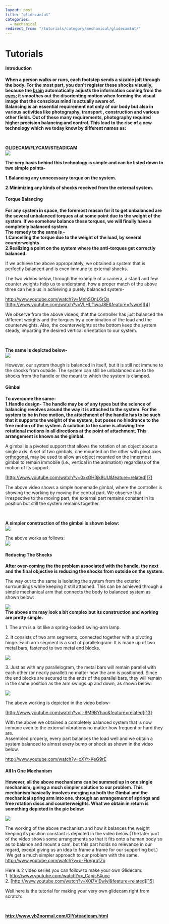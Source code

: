 ```yaml
---
layout: post
title: "glidecamtut"
categories:
  - mechanical
redirect_from: "/tutorials/category/mechanical/glidecamtut/"
---
```

# Tutorials

#### Introduction

**When a person walks or runs, each footstep sends a sizable jolt through the body. For the most part, you don't register these shocks visually, because the [brain][1] automatically adjusts the information coming from the [eyes][2]; it smoothes out the disorienting motion when forming the visual image that the conscious mind is actually aware of.  
Balancing is an essential requirement not only of our body but also in various activities like photography, transport , construction and various other fields. Out of these many requirements, photography required higher precision balancing and control. This lead to the rise of a new technology which we today know by different names as:**

 

**GLIDECAM/FLYCAM/STEADICAM  
![][3]**

**The very basis behind this technology is simple and can be listed down to two simple points-**

**1.Balancing any unnecessary torque on the system.**

**2.Minimizing any kinds of shocks received from the external system.**

#### Torque Balancing

**For any system in space, the foremost reason for it to get unbalanced are the several unbalanced torques at at some point due to the weight of the system. If we somehow balance these torques, we will finally have a completely balanced system.  
The remedy to the same is -  
1.Cancelling the torque due to the weight of the load, by several counterweights.  
2.Realizing a point on the system where the anti-torques get correctly balanced.**

If we achieve the above appropriately, we obtained a system that is perfectly balanced and is even immune to external shocks.

The two videos below, through the example of a camera, a stand and few counter weights help us to understand, how a proper match of the above three can help us in achieving a purely balanced system-

<http://www.youtube.com/watch?v=MnhSOnL6rQs>  
[http://www.youtube.com/watch?v=VLHLf1waJ8E&feature=fvwrel][4]

We observe from the above videos, that the controller has just balanced the different weights and the torques by a combination of the load and the counterweights. Also, the counterweights at the bottom keep the system steady, imparting the desired vertical orientation to our system.

 

**The same is depicted below-  
![][5]**

However, our system though is balanced in itself, but it is still not immune to the shocks from outside. The system can still be unbalanced due to the shocks from the handle or the mount to which the system is clamped.

#### Gimbal

**To overcome the same-  
1.Handle design- The handle may be of any types but the science of balancing revolves around the way it is attached to the system. For the system to be in free motion, the attachment of the handle has to be such that it supports the weight of the system, but poses no hindrance to the free motion of the system. A solution to the same is allowing free rotational motions in all directions at the point of attachment. This arrangement is known as the gimbal.**

A gimbal is a pivoted support that allows the rotation of an object about a single axis. A set of two gimbals, one mounted on the other with pivot axes [orthogonal][6], may be used to allow an object mounted on the innermost gimbal to remain immobile (i.e., vertical in the animation) regardless of the motion of its support.

[http://www.youtube.com/watch?v=0xxGH3jk8UU&feature=related][7]

The above video shows a simple homemade gimbal, where the controller is showing the working by moving the central part. We observe that irrespective to the moving part, the external part remains constant in its position but still the system remains together.

 

**A simpler construction of the gimbal is shown below:  
![][8]**

The above works as follows:  
![][9]

#### Reducing The Shocks

**After over-coming the the problem associated with the handle, the next and the final objective is reducing the shocks from outside on the system.**

The way out to the same is isolating the system from the exterior surroundings while keeping it still attached. This can be achieved through a simple mechanical arm that connects the body to balanced system as shown below:

  
**![][10]  
The above arm may look a bit complex but its construction and working are pretty simple.**

1\. The arm is a lot like a spring-loaded swing-arm lamp.

2\. It consists of two arm segments, connected together with a pivoting hinge. Each arm segment is a sort of parallelogram: It is made up of two metal bars, fastened to two metal end blocks.

  
**![][11]**

3\. Just as with any parallelogram, the metal bars will remain parallel with each other (or nearly parallel) no matter how the arm is positioned. Since the end blocks are secured to the ends of the parallel bars, they will remain in the same position as the arm swings up and down, as shown below:

  
**![][12]**

The above working is depicted in the video below-

[http://www.youtube.com/watch?v=Il-8M9BYhao&feature=related][13]

With the above we obtained a completely balanced system that is now immune even to the external vibrations no matter how frequent or hard they are.  
Assembled properly, every part balances the load well and we obtain a system balanced to almost every bump or shock as shown in the video below.

<http://www.youtube.com/watch?v=oXYt-KeG9rE>

#### All In One Mechanism

**However, all the above mechanisms can be summed up in one single mechanism, giving a much simpler solution to our problem. This mechanism basically involves merging up both the Gimbal and the mechanical spring arm into one. through an arrangement of springs and free rotation discs and counterweights. What we obtain in return is something depicted in the pic below:**

  
**![][14]**

The working of the above mechanism and how it balances the weight keeping its position constant is depicted in the video below.(The later part of the video shows some arrangements so that it fits onto a human body so as to balance and mount a cam, but this part holds no relevance in our regard, except giving us an idea to frame a frame for our supporting bot.)  We get a much simpler approach to our problem with the same.  
<http://www.youtube.com/watch?v=p-FkVgrqfZo>

Here is 2 video series you can follow to make your own Glidecam:  
1\. <http://www.youtube.com/watch?v=_CapjsF4uoc>  
2\. [http://www.youtube.com/watch?v=X0i7ViEwlyI&feature=related][15]

Well here is the tutorial for making your very own glidecam right from scratch:

 

**<http://www.yb2normal.com/DIYsteadicam.html>**

[1]: http://entertainment.howstuffworks.com/brain.htm
[2]: http://entertainment.howstuffworks.com/eye.htm
[3]: https://lh6.googleusercontent.com/w8kuAg1QeQ5eFFIRAqkrFn_YpMMn4DA3qRNL5GVnuXIXOOH25vbrJgdXg_OMRTMlbJw971w_2KFTjfULJvHKQZIILuduuNfeZqARVOMPuJxA_6_xmTI
[4]: http://www.youtube.com/watch?v=VLHLf1waJ8E&feature=fvwrel
[5]: https://lh3.googleusercontent.com/9BM-gU_QIOaVdk_rKMOStSic0Fs-mcMTfD5BE1Ed3QQ1Zwl1eYB0YYG1dyBtiHlTx3GI7x9wJW3YyF1KXFhiNJNSIM1rTwx7gXbiOSRWW9EZqO3EGBo
[6]: http://en.wikipedia.org/wiki/Orthogonal
[7]: http://www.youtube.com/watch?v=0xxGH3jk8UU&feature=related
[8]: https://lh6.googleusercontent.com/Jj5M5NVtdw1HwuLDf82wHCTZ8xu5y_WkblhOxgtZc1p7lRWW2Enl4ePJ5955bNrvR42N2K_HlItV1dBvv1kyX87TEOj6zxEPbLqzrZsiEdWiMGaMwZI
[9]: https://lh6.googleusercontent.com/YDBbq3z1uJy9yADvKZLqyLSvOezHzh9HgvwkYhqSqZaoGGYFyl7I2t3NLtWNzdDfiLTpOGHBcN8Op6XYI_mdMKk1w08IypBx3QofeU1_5a9Tjo5NunU
[10]: https://lh5.googleusercontent.com/h3OejTVKonpbH-xerXEtTiahS2xXLRWKEZe7G2Hi7EmpaflQ5Dq4qEcilCXj_r25_8ETAEOqMLxp6rdudM52V3_h4tubzliOY7i7ECWMCCUiaEqS4-M
[11]: https://lh4.googleusercontent.com/VOyRulKmxZ17uV89vgs2yjUtuC3QtjrbVKomudPcB0FIBNL0iGVx-paS-Zbc8oq1hrhLEntVYR0Jwt8KTd1G4r8jrCYFi7KT-8cAqOgwLFBkVEmvGRk
[12]: https://lh3.googleusercontent.com/1vq5XpLG3Wr7J-WZGHhN-Rto9xhgZ3xvjK3jh1mckSPLwWqZOHsvIHWHRHvOR_5DDL2jMePKt_U1d936TzXqlEI1GHNR0vehGqzdRwvOLvj-crynVjs
[13]: http://www.youtube.com/watch?v=Il-8M9BYhao&feature=related
[14]: https://lh4.googleusercontent.com/moRAs6rYSrN3bz7y_9RwnqodA3p7N7okFxPKIIHcdGdMoqBj_y8Bn2Uco52lumPGqLTkuuQLJKvWtzc79DLfHh647jfdjbmi5kueu-NYzE2tUbEZEUQ
[15]: http://www.youtube.com/watch?v=X0i7ViEwlyI&feature=related
